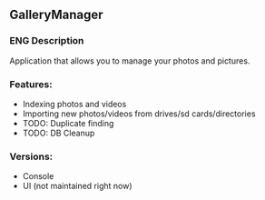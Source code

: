 ## GalleryManager
### ENG Description
Application that allows you to manage your photos and pictures.
### Features:
- Indexing photos and videos
- Importing new photos/videos from drives/sd cards/directories
- TODO: Duplicate finding
- TODO: DB Cleanup
### Versions:
- Console
- UI (not maintained right now)
